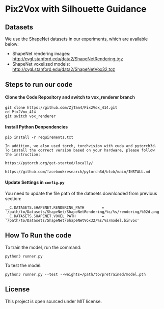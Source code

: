 # Pix2Vox with Silhouette Guidance

## Datasets

We use the [ShapeNet](https://www.shapenet.org/) datasets in our experiments, which are available below:

- ShapeNet rendering images: http://cvgl.stanford.edu/data2/ShapeNetRendering.tgz
- ShapeNet voxelized models: http://cvgl.stanford.edu/data2/ShapeNetVox32.tgz



## Steps to run our code

#### Clone the Code Repository and switch to vox_renderer branch

```
git clone https://github.com/ZjTan4/Pix2Vox_414.git
cd Pix2Vox_414
git switch vox_renderer
```

#### Install Python Denpendencies

```
pip install -r requirements.txt

In addition, we also used torch, torchvision with cuda and pytorch3d. To install the correct version based on your hardware, please follow the instruction:

https://pytorch.org/get-started/locally/

https://github.com/facebookresearch/pytorch3d/blob/main/INSTALL.md
```

#### Update Settings in `config.py`

You need to update the file path of the datasets downloaded from previous section:

```
__C.DATASETS.SHAPENET.RENDERING_PATH        = '/path/to/Datasets/ShapeNet/ShapeNetRendering/%s/%s/rendering/%02d.png'
__C.DATASETS.SHAPENET.VOXEL_PATH            = '/path/to/Datasets/ShapeNet/ShapeNetVox32/%s/%s/model.binvox'

```

## How To Run the code

To train the model, run the command:

```
python3 runner.py
```

To test the model:

```
python3 runner.py --test --weights=/path/to/pretrained/model.pth
```


## License

This project is open sourced under MIT license.
